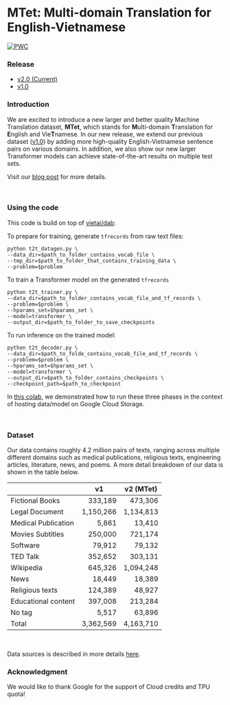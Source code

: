 # MTet: Multi-domain Translation for English-Vietnamese


[![PWC](https://img.shields.io/endpoint.svg?url=https://paperswithcode.com/badge/better-translation-for-vietnamese/machine-translation-on-iwslt2015-english-1)](https://paperswithcode.com/sota/machine-translation-on-iwslt2015-english-1?p=better-translation-for-vietnamese)

### Release
- [v2.0 (Current)](https://github.com/vietai/mTet)
- [v1.0](https://github.com/vietai/SAT/releases/tag/v1.0)

### Introduction

We are excited to introduce a new larger and better quality Machine Translation dataset, **MTet**, which stands for **M**ulti-domain **T**ranslation for **E**nglish and Vie**T**namese. In our new release, we extend our previous dataset ([v1.0](https://github.com/vietai/SAT/releases/tag/v1.0)) by adding more high-quality English-Vietnamese sentence pairs on various domains. In addition, we also show our new larger Transformer models can achieve state-of-the-art results on multiple test sets.

<!-- **English to Vietnamese Translation (BLEU score)**

<img src="envi.png" alt="drawing" width="500"/>

**Vietnamese to English Translation (BLEU score)**

<img src="vien.png" alt="drawing" width="500"/> -->

<!-- Get data and model at [Google Cloud Storage](https://console.cloud.google.com/storage/browser/vietai_public/best_vi_translation/v2) -->

Visit our [blog post](http://translate.vietai.org/) for more details.

<br>

### Using the code
This code is build on top of [vietai/dab](https://github.com/vietai/dab):

To prepare for training, generate `tfrecords` from raw text files:

<prev>

    python t2t_datagen.py \
    --data_dir=$path_to_folder_contains_vocab_file \
    --tmp_dir=$path_to_folder_that_contains_training_data \
    --problem=$problem
</prev>

To train a Transformer model on the generated `tfrecords`

<prev>

    python t2t_trainer.py \
    --data_dir=$path_to_folder_contains_vocab_file_and_tf_records \
    --problem=$problem \
    --hparams_set=$hparams_set \
    --model=transformer \
    --output_dir=$path_to_folder_to_save_checkpoints
</prev>

To run inference on the trained model:

<prev>

    python t2t_decoder.py \
    --data_dir=$path_to_folde_contains_vocab_file_and_tf_records \
    --problem=$problem \
    --hparams_set=$hparams_set \
    --model=transformer \
    --output_dir=$path_to_folder_contains_checkpoints \
    --checkpoint_path=$path_to_checkpoint
</prev>

In [this colab](https://colab.research.google.com/drive/1LH4wO7LcrklrUGwaMdLlXpJJcu2opGK6?usp=sharing), we demonstrated how to run these three phases in the context of hosting data/model on Google Cloud Storage.

<br>

### Dataset

Our data contains roughly 4.2 million pairs of texts, ranging across multiple different domains such as medical publications, religious texts, engineering articles, literature, news, and poems. A more detail breakdown of our data is shown in the table below.

<table align="center">
<thead>
<tr>
<th></th>
<th>v1</th>
<th>v2 (MTet)</th>
</tr>
</thead>

<tbody>
<tr>
<td>Fictional Books</td>
<td style="text-align:right;">333,189</td>
<td style="text-align:right;">473,306</td>
</tr>

<tr>
<td>Legal Document</td>
<td style="text-align:right;">1,150,266</td>
<td style="text-align:right;">1,134,813</td>
</tr>

<tr>
<td>Medical Publication</td>
<td style="text-align:right;">5,861</td>
<td style="text-align:right;">13,410</td>
</tr>

<tr>
<td>Movies Subtitles</td>
<td style="text-align:right;">250,000</td>
<td style="text-align:right;">721,174</td>
</tr>

<tr>
<td>Software</td>
<td style="text-align:right;">79,912</td>
<td style="text-align:right;">79,132</td>
</tr>

<tr>
<td>TED Talk</td>
<td style="text-align:right;">352,652</td>
<td style="text-align:right;">303,131</td>
</tr>

<tr>
<td>Wikipedia</td>
<td style="text-align:right;">645,326</td>
<td style="text-align:right;">1,094,248</td>
</tr>

<tr>
<td>News</td>
<td style="text-align:right;">18,449</td>
<td style="text-align:right;">18,389</td>
</tr>

<tr>
<td>Religious texts</td>
<td style="text-align:right;">124,389</td>
<td style="text-align:right;">48,927</td>
</tr>


<tr>
<td>Educational content</td>
<td style="text-align:right;">397,008</td>
<td style="text-align:right;">213,284</td>
</tr>


<tr>
<td>No tag</td>
<td style="text-align:right;">5,517</td>
<td style="text-align:right;">63,896</td>
</tr>

<tr>
<td>Total</td>
<td style="text-align:right;">3,362,569</td>
<td style="text-align:right;">4,163,710</td>
</tr>


</table>

</br>

Data sources is described in more details [here](https://github.com/vietai/SAT/blob/main/data_distribution.txt).

### Acknowledgment
We would like to thank Google for the support of Cloud credits and TPU quota!

